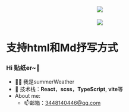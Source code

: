 <h1 align="center"> <a href="https://nanxiangscholar.github.io/" ><img src="https://readme-typing-svg.herokuapp.com?font=Fira+Code&pause=1000&color=228B22&width=435&lines=console.log(%22来啦%2C%20老铁!%22);" /> </a> </h1>
<div align="center"><img src="https://camo.githubusercontent.com/810fafff9494605b8da8804af6bc6a38af0aaaf160ea7898b20583b9441bee76/68747470733a2f2f63646e2e6a7364656c6976722e6e65742f67682f73756e3032323553554e2f70686f746f732f696d616765732f3230323130383330303031393535362e676966"></div>

# 支持html和Md抒写方式

### Hi 贴纸er~👋
* 🐱‍🏍 我是summerWeather
* 🔨 技术栈：**React**，**scss**，**TypeScript**, **vite**等
* About me:
   - 📫邮箱：3448140446@qq.com
> 

